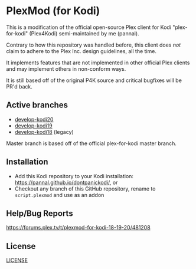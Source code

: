 # PlexMod (for Kodi)

This is a modification of the official open-source Plex client for Kodi "plex-for-kodi" (Plex4Kodi)  semi-maintained by me (pannal).

Contrary to how this repository was handled before, this client does _not_ claim to adhere to the Plex Inc. design guidelines, all the time.

It implements features that are not implemented in other official Plex clients and may implement others in non-conform ways.

It is still based off of the original P4K source and critical bugfixes will be PR'd back.

## Active branches
* [develop-kodi20](https://github.com/pannal/plex-for-kodi/tree/develop_kodi20)
* [develop-kodi19](https://github.com/pannal/plex-for-kodi/tree/develop_kodi19)
* [develop-kodi18](https://github.com/pannal/plex-for-kodi/tree/develop_kodi18) (legacy)

Master branch is based off of the official plex-for-kodi master branch.

## Installation

* Add this Kodi repository to your Kodi installation: https://pannal.github.io/dontpanickodi/, or
* Checkout any branch of this GitHub repository, rename to `script.plexmod` and use as an addon


## Help/Bug Reports
https://forums.plex.tv/t/plexmod-for-kodi-18-19-20/481208

## License
[LICENSE](https://github.com/plexinc/plex-for-kodi/blob/master/LICENSE.txt)
